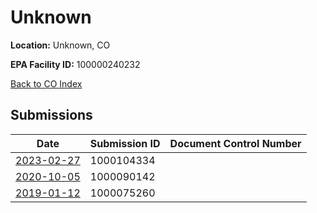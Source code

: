 # Unknown

**Location:** Unknown, CO

**EPA Facility ID:** 100000240232

[Back to CO Index](../../index.md)

## Submissions

| Date | Submission ID | Document Control Number |
|------|--------------|-------------------------|
| [2023-02-27](submissions/1000104334.md) | 1000104334 |  |
| [2020-10-05](submissions/1000090142.md) | 1000090142 |  |
| [2019-01-12](submissions/1000075260.md) | 1000075260 |  |
